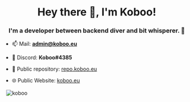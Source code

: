 <h1 align="center">Hey there 👋, I'm Koboo!</h1>
<h3 align="center">I'm a developer between backend diver and bit whisperer. 🔬</h3>

- 📫 Mail: **[admin@koboo.eu](mailto://admin@koboo.eu)**

- 👾 Discord: **Koboo#4385**

- 🧰 Public repository: [repo.koboo.eu](https://repo.koboo.eu/)

- 🌐 Public Website: [koboo.eu](https://koboo.eu/)

<p>
  &nbsp;
  <img align="center" src="https://github-readme-stats.vercel.app/api?username=koboo&show_icons=true&locale=en&theme=dark" alt="koboo" />
</p>
